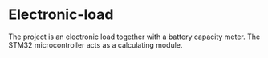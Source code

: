 # Electronic-load
The project is an electronic load together with a battery capacity meter. The STM32 microcontroller acts as a calculating module.